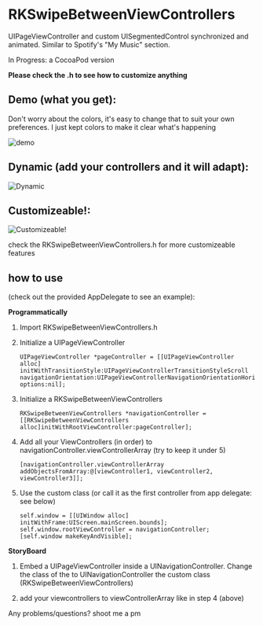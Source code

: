 RKSwipeBetweenViewControllers
===========================

UIPageViewController and custom UISegmentedControl synchronized and animated.  Similar to Spotify's "My Music" section.

In Progress: a CocoaPod version

__Please check the .h to see how to customize anything__

## Demo (what you get): 
Don't worry about the colors, it's easy to change that to suit your own preferences.  I just kept colors to make it clear what's happening

![demo](http://i.imgur.com/zEsm542.gif)


## Dynamic (add your controllers and it will adapt):
![Dynamic](http://i.imgur.com/iWtvUBb.gif)


## Customizeable!:
![Customizeable!](http://i.imgur.com/dl422EL.gif)

check the RKSwipeBetweenViewControllers.h for more customizeable features

## how to use 
(check out the provided AppDelegate to see an example):

__Programmatically__

1. Import RKSwipeBetweenViewControllers.h

2. Initialize a UIPageViewController
	
	```
	UIPageViewController *pageController = [[UIPageViewController alloc] initWithTransitionStyle:UIPageViewControllerTransitionStyleScroll navigationOrientation:UIPageViewControllerNavigationOrientationHorizontal options:nil];
	```
3. Initialize a RKSwipeBetweenViewControllers

  	```
	RKSwipeBetweenViewControllers *navigationController = [[RKSwipeBetweenViewControllers alloc]initWithRootViewController:pageController];
	```
4. Add all your ViewControllers (in order) to navigationController.viewControllerArray (try to keep it under 5)
  	
	```
	[navigationController.viewControllerArray addObjectsFromArray:@[viewController1, viewController2, viewController3]];
	```
5. Use the custom class (or call it as the first controller from app delegate: see below)
  	
	```
  	self.window = [[UIWindow alloc] initWithFrame:UIScreen.mainScreen.bounds];
  	self.window.rootViewController = navigationController;
  	[self.window makeKeyAndVisible];
  	```
  
__StoryBoard__

1. Embed a UIPageViewController inside a UINavigationController.  Change the class of the to UINavigationController the custom class (RKSwipeBetweenViewControllers)

2. add your viewcontrollers to viewControllerArray like in step 4 (above)



Any problems/questions? shoot me a pm


